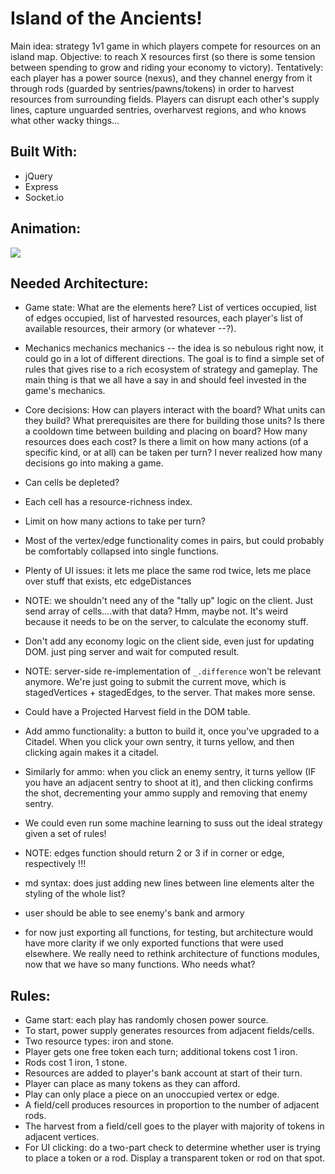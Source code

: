 
# Island of the Ancients!
Main idea: strategy 1v1 game in which players compete for resources on an island map. Objective: to reach X resources first (so there is some tension between spending to grow and riding your economy to victory). Tentatively: each player has a power source (nexus), and they channel energy from it through rods (guarded by sentries/pawns/tokens) in order to harvest resources from surrounding fields. Players can disrupt each other's supply lines, capture unguarded sentries, overharvest regions, and who knows what other wacky things...

## Built With:
- jQuery
- Express
- Socket.io

## Animation:
![](https://media.giphy.com/media/3JUkOKOYNuczp7DsKk/giphy.gif)

## Needed Architecture:
- Game state: What are the elements here? List of vertices occupied, list of edges occupied, list of harvested resources, each player's list of available resources, their armory (or whatever --?).
- Mechanics mechanics mechanics -- the idea is so nebulous right now, it could go in a lot of different directions. The goal is to find a simple set of rules that gives rise to a rich ecosystem of strategy and gameplay. The main thing is that we all have a say in and should feel invested in the game's mechanics.
- Core decisions: How can players interact with the board? What units can they build? What prerequisites are there for building those units? Is there a cooldown time between building and placing on board? How many resources does each cost? Is there a limit on how many actions (of a specific kind, or at all) can be taken per turn? I never realized how many decisions go into making a game.
- Can cells be depleted?
- Each cell has a resource-richness index.
- Limit on how many actions to take per turn?
- Most of the vertex/edge functionality comes in pairs, but could probably be comfortably collapsed into single functions.
- Plenty of UI issues: it lets me place the same rod twice, lets me place over stuff that exists, etc edgeDistances
- NOTE: we shouldn't need any of the "tally up" logic on the client. Just send array of cells....with that data? Hmm, maybe not. It's weird because it  needs to be on the server, to calculate the economy stuff.
- Don't add any economy logic on the client side, even just for updating DOM. just ping server and wait for computed result.
- NOTE: server-side re-implementation of `_.difference` won't be relevant anymore. We're just going to submit the current move, which is stagedVertices + stagedEdges, to the server. That makes more sense.

- Could have a Projected Harvest field in the DOM table.

- Add ammo functionality: a button to build it, once you've upgraded to a Citadel. When you click your own sentry, it turns yellow, and then clicking again makes it a citadel.
- Similarly for ammo: when you click an enemy sentry, it turns yellow (IF you have an adjacent sentry to shoot at it), and then clicking confirms the shot, decrementing your ammo supply and removing that enemy sentry.

- We could even run some machine learning to suss out the ideal strategy given a set of rules!

- NOTE: edges function should return 2 or 3 if in corner or edge, respectively !!!

- md syntax: does just adding new lines between line elements alter the styling of the whole list?

- user should be able to see enemy's bank and armory

- for now just exporting all functions, for testing, but architecture would have more clarity if we only exported functions that were used elsewhere. We really need to rethink architecture of functions modules, now that we have so many functions. Who needs what?



## Rules:
- Game start: each play has randomly chosen power source.
- To start, power supply generates resources from adjacent fields/cells.
- Two resource types: iron and stone.
- Player gets one free token each turn; additional tokens cost 1 iron.
- Rods cost 1 iron, 1 stone.
- Resources are added to player's bank account at start of their turn.
- Player can place as many tokens as they can afford.
- Play can only place a piece on an unoccupied vertex or edge.
- A field/cell produces resources in proportion to the number of adjacent rods.
- The harvest from a field/cell goes to the player with majority of tokens in adjacent vertices.
- For UI clicking: do a two-part check to determine whether user is trying to place a token or a rod. Display a transparent token or rod on that spot.
